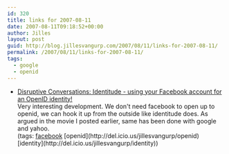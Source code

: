 ```yaml
---
id: 320
title: links for 2007-08-11
date: 2007-08-11T09:18:52+00:00
author: Jilles
layout: post
guid: http://blog.jillesvangurp.com/2007/08/11/links-for-2007-08-11/
permalink: /2007/08/11/links-for-2007-08-11/
tags:
  - google
  - openid
---
```

<ul class="delicious">
	<li>
		<div class="delicious-link"><a href="http://www.disruptiveconversations.com/2007/08/identitude---us.html">Disruptive Conversations: Identitude - using your Facebook account for an OpenID identity!</a></div>
		<div class="delicious-extended">Very interesting development. We don't need facebook to open up to openid, we can hook it up from the outside like identitude does. As argued in the movie I posted earlier, same has been done with google and yahoo.</div>
		<div class="delicious-tags">(tags: <a href="http://del.icio.us/jillesvangurp/facebook">facebook</a> [openid](http://del.icio.us/jillesvangurp/openid) [identity](http://del.icio.us/jillesvangurp/identity))</div>
	</li>
</ul>
